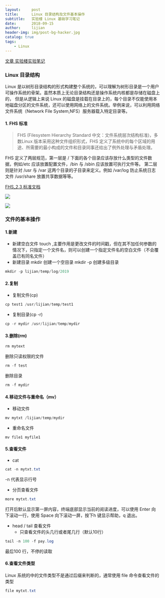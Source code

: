 ```yaml
---
layout:     post
title:      Linux 目录结构及文件基本操作
subtitle:   实验楼 Linux 基础学习笔记
date:       2018-09-15
author:     lijian
header-img: img/post-bg-hacker.jpg
catalog: true
tags:
    - Linux
---
```


[文章 实验楼实验笔记](https://www.shiyanlou.com/courses/1/labs/59/document)

### Linux 目录结构
Linux 是以树形目录结构的形式构建整个系统的，可以理解为树形目录是一个用户可操作系统的骨架。虽然本质上无论目录结构还是操作系统内核都是存储在磁盘上的，
但是从逻辑上来说 Linux 的磁盘是挂载在目录上的，每个目录不仅能使用本地磁盘分区的文件系统，还可以使用网络上的文件系统。举例来说，可以利用网络文件系统（Network File System,NFS）服务器载入特定目录等。

#### 1. FHS 标准
> FHS (Filesystem Hierarchy Standard 中文：文件系统层次结构标准)，多数Linux 版本采用这种文件组织形式，FHS 定义了系统中的每个区域的用途、所需要的最小构成的文件和目录同事还给出了例外处理与矛盾处理。

FHS 定义了两层规范，第一层是 / 下面的各个目录应该存放什么类型的文件数据，例如/etc 应该放置配置文件，/bin 与 /sbin 应该放置可执行文件等。
第二层则是针对 /usr 与 /var 这两个目录的子目录来定义。例如 /var/log 防止系统日志文件 /usr/share 放置共享数据等等。

[FHS_2.3 标准文档](http://refspecs.linuxfoundation.org/FHS_2.3/fhs-2.3.pdf)


[![]({{site.url}}/img/201903/20190317linux02.png)]()


[![]({{site.url}}/img/201903/20190317linux03.png)]()

### 文件的基本操作

#### 1.新建
* 新建空白文件
touch ,主要作用是更改文件的时间戳，但在其不加任何参数的情况下，只指定一个文件名，则可以创建一个指定文件名的空白文件（不会覆盖已有同名文件）
* 新建目录
mkdir 创建一个空目录
mkdir -p 创建多级目录

```java
mkdir -p lijian/temp/log/2019
```

#### 2.复制
* 复制文件(cp)
```java
cp test1 /usr/lijian/temp/test1 
```
* 复制目录(cp -r)
```java
cp -r mydir /usr/lijian/temp/mydir
```

#### 3.删除(rm)
```java
rm mytext
```
删除只读权限的文件
```java
rm -f test
```
删除目录
```java
rm -f mydir
```

#### 4.移动文件与重命名（mv）
* 移动文件
```java
mv mytxt /lijian/temp/mydir
```

* 重命名文件
```java
mv file1 myfile1
```

#### 5.查看文件
* cat
```java
cat -n mytxt.txt
```
-n 代表显示行号

* 分页查看文件
```java
more mytxt.txt
```
打开后默认显示第一屏内容，终端底部显示当前的阅读进度，可以使用 Enter 向下滚动一行，使用 Space 向下滚动一屏，按下h 键显示帮助，q 退出。

* head / tail 查看文件
   * 只查看文件的头几行或者尾几行（默认10行）
```java
tail -n 100 -f pay.log
```
最后100 行，不停的读取

#### 6.查看文件类型
Linux 系统的中的文件类型不是通过后缀来判断的，通常使用 file 命令查看文件的类型
```java
file mytxt.txt
```